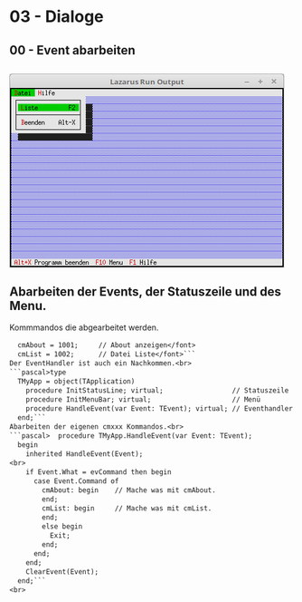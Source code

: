 # 03 - Dialoge
## 00 - Event abarbeiten
<img src="image.png" alt="Selfhtml"><br><br>
Abarbeiten der Events, der Statuszeile und des Menu.<br>
---
Kommmandos die abgearbeitet werden.<br>
```pascal>const
  cmAbout = 1001;     // About anzeigen</font>
  cmList = 1002;      // Datei Liste</font>```
Der EventHandler ist auch ein Nachkommen.<br>
```pascal>type
  TMyApp = object(TApplication)
    procedure InitStatusLine; virtual;                 // Statuszeile
    procedure InitMenuBar; virtual;                    // Menü
    procedure HandleEvent(var Event: TEvent); virtual; // Eventhandler
  end;```
Abarbeiten der eigenen cmxxx Kommandos.<br>
```pascal>  procedure TMyApp.HandleEvent(var Event: TEvent);
  begin
    inherited HandleEvent(Event);
<br>
    if Event.What = evCommand then begin
      case Event.Command of
        cmAbout: begin    // Mache was mit cmAbout.
        end;
        cmList: begin     // Mache was mit cmList.
        end;
        else begin
          Exit;
        end;
      end;
    end;
    ClearEvent(Event);
  end;```
<br>
